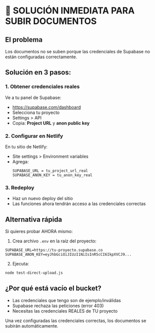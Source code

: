 # 🚨 SOLUCIÓN INMEDIATA PARA SUBIR DOCUMENTOS

## El problema
Los documentos no se suben porque las credenciales de Supabase no están configuradas correctamente.

## Solución en 3 pasos:

### 1. Obtener credenciales reales
Ve a tu panel de Supabase:
- https://supabase.com/dashboard
- Selecciona tu proyecto
- Settings > API
- Copia: **Project URL** y **anon public key**

### 2. Configurar en Netlify
En tu sitio de Netlify:
- Site settings > Environment variables
- Agrega:
  ```
  SUPABASE_URL = tu_project_url_real
  SUPABASE_ANON_KEY = tu_anon_key_real
  ```

### 3. Redeploy
- Haz un nuevo deploy del sitio
- Las funciones ahora tendrán acceso a las credenciales correctas

## Alternativa rápida
Si quieres probar AHORA mismo:

1. Crea archivo `.env` en la raíz del proyecto:
```
SUPABASE_URL=https://tu-proyecto.supabase.co
SUPABASE_ANON_KEY=eyJhbGciOiJIUzI1NiIsInR5cCI6IkpXVCJ9...
```

2. Ejecuta:
```bash
node test-direct-upload.js
```

## ¿Por qué está vacío el bucket?
- Las credenciales que tengo son de ejemplo/inválidas
- Supabase rechaza las peticiones (error 403)
- Necesitas las credenciales REALES de TU proyecto

Una vez configuradas las credenciales correctas, los documentos se subirán automáticamente.
